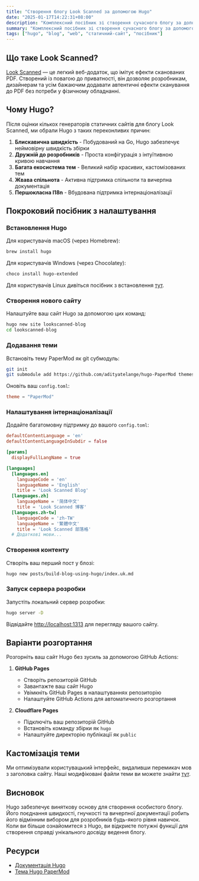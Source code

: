 ```yaml
---
title: "Створення блогу Look Scanned за допомогою Hugo"
date: "2025-01-17T14:22:31+08:00"
description: "Комплексний посібник зі створення сучасного блогу за допомогою генератора статичних сайтів Hugo, що охоплює встановлення, налаштування, розгортання та поради з кастомізації для початківців та досвідчених розробників."
summary: "Комплексний посібник зі створення сучасного блогу за допомогою генератора статичних сайтів Hugo, що охоплює встановлення, налаштування, розгортання та поради з кастомізації для початківців та досвідчених розробників."
tags: ["hugo", "blog", "web", "статичний-сайт", "посібник"]
---
```


## Що таке Look Scanned?

[Look Scanned](https://lookscanned.io) — це легкий веб-додаток, що імітує ефекти сканованих PDF. Створений із повагою до приватності, він дозволяє розробникам, дизайнерам та усім бажаючим додавати автентичні ефекти сканування до PDF без потреби у фізичному обладнанні.

## Чому Hugo?

Після оцінки кількох генераторів статичних сайтів для блогу Look Scanned, ми обрали Hugo з таких переконливих причин:

1. **Блискавична швидкість** - Побудований на Go, Hugo забезпечує неймовірну швидкість збірки
2. **Дружній до розробників** - Проста конфігурація з інтуїтивною кривою навчання
3. **Багата екосистема тем** - Великий набір красивих, кастомізованих тем
4. **Жвава спільнота** - Активна підтримка спільноти та вичерпна документація
5. **Першокласна I18n** - Вбудована підтримка інтернаціоналізації

## Покроковий посібник з налаштування

### Встановлення Hugo

Для користувачів macOS (через Homebrew):

```bash
brew install hugo
```

Для користувачів Windows (через Chocolatey):

```bash
choco install hugo-extended
```

Для користувачів Linux дивіться посібник з встановлення [тут](https://gohugo.io/installation/linux/).

### Створення нового сайту

Налаштуйте ваш сайт Hugo за допомогою цих команд:

```bash
hugo new site lookscanned-blog
cd lookscanned-blog
```

### Додавання теми

Встановіть тему PaperMod як git субмодуль:

```bash
git init
git submodule add https://github.com/adityatelange/hugo-PaperMod themes/PaperMod
```

Оновіть ваш `config.toml`:

```toml
theme = "PaperMod"
```

### Налаштування інтернаціоналізації

Додайте багатомовну підтримку до вашого `config.toml`:

```toml
defaultContentLanguage = 'en'
defaultContentLanguageInSubdir = false

[params]
  displayFullLangName = true

[languages]
  [languages.en]
    languageCode = 'en'
    languageName = 'English'
    title = 'Look Scanned Blog'
  [languages.zh]
    languageName = '简体中文'
    title = 'Look Scanned 博客'
  [languages.zh-tw]
    languageCode = 'zh-TW'
    languageName = '繁體中文'
    title = 'Look Scanned 部落格'
  # Додаткові мови...
```

### Створення контенту

Створіть ваш перший пост у блозі:

```bash
hugo new posts/build-blog-using-hugo/index.uk.md
```

### Запуск сервера розробки

Запустіть локальний сервер розробки:

```bash
hugo server -D
```

Відвідайте [http://localhost:1313](http://localhost:1313) для перегляду вашого сайту.

## Варіанти розгортання

Розгорніть ваш сайт Hugo без зусиль за допомогою GitHub Actions:

1. **GitHub Pages**

   - Створіть репозиторій GitHub
   - Завантажте ваш сайт Hugo
   - Увімкніть GitHub Pages в налаштуваннях репозиторію
   - Налаштуйте GitHub Actions для автоматичного розгортання

2. **Cloudflare Pages**
   - Підключіть ваш репозиторій GitHub
   - Встановіть команду збірки як `hugo`
   - Налаштуйте директорію публікації як `public`

## Кастомізація теми

Ми оптимізували користувацький інтерфейс, видаливши перемикач мов з заголовка сайту. Наші модифіковані файли теми ви можете знайти [тут](https://github.com/lookscanned/lookscanned-blog/blob/main/layouts/partials/header.html).

## Висновок

Hugo забезпечує виняткову основу для створення особистого блогу. Його поєднання швидкості, гнучкості та вичерпної документації робить його відмінним вибором для розробників будь-якого рівня навичок. Коли ви більше ознайомитеся з Hugo, ви відкриєте потужні функції для створення справді унікального досвіду ведення блогу.

## Ресурси

- [Документація Hugo](https://gohugo.io/documentation/)
- [Тема Hugo PaperMod](https://github.com/adityatelange/hugo-PaperMod)